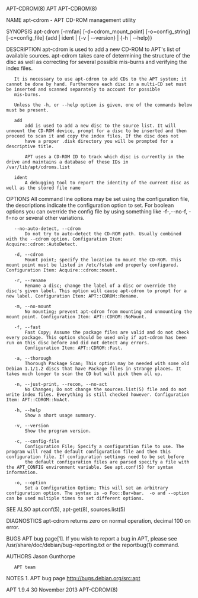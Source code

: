 APT-CDROM(8)                                                                                         APT                                                                                         APT-CDROM(8)

NAME
       apt-cdrom - APT CD-ROM management utility

SYNOPSIS
       apt-cdrom [-rmfan] [-d=cdrom_mount_point] [-o=config_string] [-c=config_file] {add | ident | {-v | --version} | {-h | --help}}

DESCRIPTION
       apt-cdrom is used to add a new CD-ROM to APT's list of available sources.  apt-cdrom takes care of determining the structure of the disc as well as correcting for several possible mis-burns and
       verifying the index files.

       It is necessary to use apt-cdrom to add CDs to the APT system; it cannot be done by hand. Furthermore each disc in a multi-CD set must be inserted and scanned separately to account for possible
       mis-burns.

       Unless the -h, or --help option is given, one of the commands below must be present.

       add
           add is used to add a new disc to the source list. It will unmount the CD-ROM device, prompt for a disc to be inserted and then proceed to scan it and copy the index files. If the disc does not
           have a proper .disk directory you will be prompted for a descriptive title.

           APT uses a CD-ROM ID to track which disc is currently in the drive and maintains a database of these IDs in /var/lib/apt/cdroms.list

       ident
           A debugging tool to report the identity of the current disc as well as the stored file name

OPTIONS
       All command line options may be set using the configuration file, the descriptions indicate the configuration option to set. For boolean options you can override the config file by using something
       like -f-,--no-f, -f=no or several other variations.

       --no-auto-detect, --cdrom
           Do not try to auto-detect the CD-ROM path. Usually combined with the --cdrom option. Configuration Item: Acquire::cdrom::AutoDetect.

       -d, --cdrom
           Mount point; specify the location to mount the CD-ROM. This mount point must be listed in /etc/fstab and properly configured. Configuration Item: Acquire::cdrom::mount.

       -r, --rename
           Rename a disc; change the label of a disc or override the disc's given label. This option will cause apt-cdrom to prompt for a new label. Configuration Item: APT::CDROM::Rename.

       -m, --no-mount
           No mounting; prevent apt-cdrom from mounting and unmounting the mount point. Configuration Item: APT::CDROM::NoMount.

       -f, --fast
           Fast Copy; Assume the package files are valid and do not check every package. This option should be used only if apt-cdrom has been run on this disc before and did not detect any errors.
           Configuration Item: APT::CDROM::Fast.

       -a, --thorough
           Thorough Package Scan; This option may be needed with some old Debian 1.1/1.2 discs that have Package files in strange places. It takes much longer to scan the CD but will pick them all up.

       -n, --just-print, --recon, --no-act
           No Changes; Do not change the sources.list(5) file and do not write index files. Everything is still checked however. Configuration Item: APT::CDROM::NoAct.

       -h, --help
           Show a short usage summary.

       -v, --version
           Show the program version.

       -c, --config-file
           Configuration File; Specify a configuration file to use. The program will read the default configuration file and then this configuration file. If configuration settings need to be set before
           the default configuration files are parsed specify a file with the APT_CONFIG environment variable. See apt.conf(5) for syntax information.

       -o, --option
           Set a Configuration Option; This will set an arbitrary configuration option. The syntax is -o Foo::Bar=bar.  -o and --option can be used multiple times to set different options.

SEE ALSO
       apt.conf(5), apt-get(8), sources.list(5)

DIAGNOSTICS
       apt-cdrom returns zero on normal operation, decimal 100 on error.

BUGS
       APT bug page[1]. If you wish to report a bug in APT, please see /usr/share/doc/debian/bug-reporting.txt or the reportbug(1) command.

AUTHORS
       Jason Gunthorpe

       APT team

NOTES
        1. APT bug page
           http://bugs.debian.org/src:apt

APT 1.9.4                                                                                      30 November 2013                                                                                  APT-CDROM(8)
